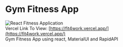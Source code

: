 # Gym Fitness App
![React Fitness Application](https://i.ibb.co/Yt9spGc/image.png)
<br>Vercel Link To View: [https://fit4work.vercel.app/](https://fit4work.vercel.app/)<br />
Gym Fitness App using react, MaterialUI and RapidAPI
